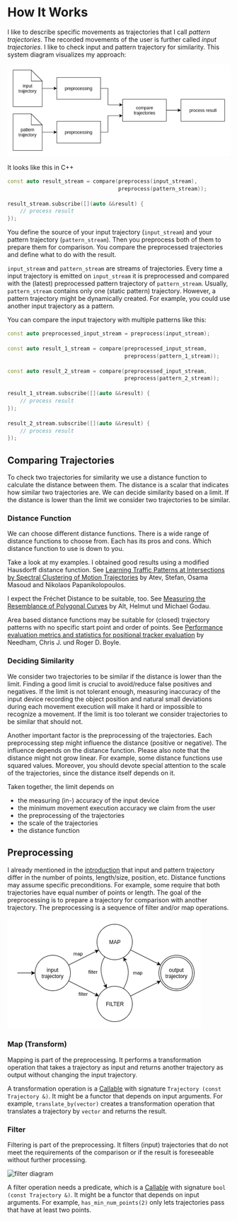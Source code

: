 # How It Works

I like to describe specific movements as trajectories that I call _pattern trajectories_.
The recorded movements of the user is further called _input trajectories_.
I like to check input and pattern trajectory for similarity.
This system diagram visualizes my approach:

![system diagram](img/system-diagram.png)

It looks like this in C++

```c++
const auto result_stream = compare(preprocess(input_stream),
                                   preprocess(pattern_stream));

result_stream.subscribe([](auto &&result) {
    // process result
});
```

You define the source of your input trajectory (`input_stream`) and your pattern trajectory (`pattern_stream`).
Then you preprocess both of them to prepare them for comparison.
You compare the preprocessed trajectories and define what to do with the result.

`input_stream` and `pattern_stream` are streams of trajectories.
Every time a input trajectory is emitted on `input_stream` it is preprocessed and
compared with the (latest) preprocessed pattern trajectory of `pattern_stream`.
Usually, `pattern_stream` contains only one (static pattern) trajectory.
However, a pattern trajectory might be dynamically created.
For example, you could use another input trajectory as a pattern.

You can compare the input trajectory with multiple patterns like this:

```c++
const auto preprocessed_input_stream = preprocess(input_stream);

const auto result_1_stream = compare(preprocessed_input_stream,
                                     preprocess(pattern_1_stream));

const auto result_2_stream = compare(preprocessed_input_stream,
                                     preprocess(pattern_2_stream));

result_1_stream.subscribe([](auto &&result) {
    // process result
});

result_2_stream.subscribe([](auto &&result) {
    // process result
});
```


## Comparing Trajectories

To check two trajectories for similarity we use a distance function to calculate the distance between them.
The distance is a scalar that indicates how similar two trajectories are.
We can decide similarity based on a limit. 
If the distance is lower than the limit we consider two trajectories to be similar.


### Distance Function

We can choose different distance functions.
There is a wide range of distance functions to choose from.
Each has its pros and cons.
Which distance function to use is down to you.

Take a look at my examples.
I obtained good results using a modified Hausdorff distance function. See [Learning Traffic Patterns at Intersections by Spectral Clustering of Motion Trajectories](https://pdfs.semanticscholar.org/e422/b3bcf04a0f9ace1a4ea2b8be583831eec547.pdf)
by Atev, Stefan, Osama Masoud and Nikolaos Papanikolopoulos.

I expect the Fréchet Distance to be suitable, too.
See [Measuring the Resemblance of Polygonal Curves](http://dl.acm.org/citation.cfm?id=142699)
by Alt, Helmut und Michael Godau.

Area based distance functions may be suitable for (closed) trajectory patterns with
no specific start point and order of points.
See [Performance evaluation metrics and statistics for positional tracker evaluation](http://ai2-s2-pdfs.s3.amazonaws.com/e686/72c74d44fab77c60c35f015b9e22acc86f91.pdf)
by Needham, Chris J. und Roger D. Boyle.


### Deciding Similarity

We consider two trajectories to be similar if the distance is lower than the limit.
Finding a good limit is crucial to avoid/reduce false positives and negatives.
If the limit is not tolerant enough, measuring inaccuracy of the input device recording the object position and
natural small deviations during each movement execution will make it hard or impossible to recognize a movement.
If the limit is too tolerant we consider trajectories to be similar that should not.

Another important factor is the preprocessing of the trajectories.
Each preprocessing step might influence the distance (positive or negative).
The influence depends on the distance function.
Please also note that the distance might not grow linear.
For example, some distance functions use squared values.
Moreover, you should devote special attention to the scale of the trajectories,
since the distance itself depends on it.

Taken together, the limit depends on

- the measuring (in-) accuracy of the input device
- the minimum movement execution accuracy we claim from the user 
- the preprocessing of the trajectories
- the scale of the trajectories
- the distance function


## Preprocessing

I already mentioned in the [introduction](../README.md) that input and pattern trajectory
differ in the number of points, length/size, position, etc.
Distance functions may assume specific preconditions.
For example, some require that both trajectories have equal number of points or length.
The goal of the preprocessing is to prepare a trajectory for comparison with another trajectory.
The preprocessing is a sequence of filter and/or map operations.

![preprocessing diagram](img/preprocessing.png) 


### Map (Transform)

Mapping is part of the preprocessing.
It performs a transformation operation that takes a trajectory as input and returns another trajectory as output
without changing the input trajectory.

A transformation operation is a [Callable][Callable] with signature `Trajectory (const Trajectory &)`.
It might be a functor that depends on input arguments.
For example, `translate_by(vector)` creates a transformation operation that translates a trajectory by `vector` and
returns the result.

[Callable]: http://en.cppreference.com/w/cpp/concept/Callable


### Filter

Filtering is part of the preprocessing.
It filters (input) trajectories that do not meet the requirements of the comparison or
if the result is foreseeable without further processing.

![filter diagram](http://reactivex.io/documentation/operators/images/filter.png)

A filter operation needs a predicate, which is a [Callable] with signature `bool (const Trajectory &)`.
It might be a functor that depends on input arguments.
For example, `has_min_num_points(2)` only lets trajectories pass that have at least two points.

